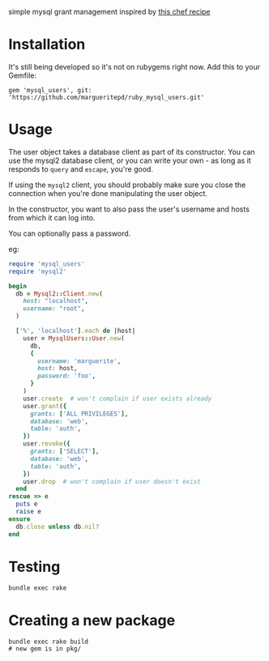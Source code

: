 simple mysql grant management inspired by [this chef recipe](https://github.com/opscode-cookbooks/database/blob/master/libraries/provider_database_mysql_user.rb)

# Installation

It's still being developed so it's not on rubygems right now. Add this to your
Gemfile:

```
gem 'mysql_users', git: 'https://github.com/margueritepd/ruby_mysql_users.git'
```

# Usage

The user object takes a database client as part of its constructor. You can use
the mysql2 database client, or you can write your own - as long as it responds
to `query` and `escape`, you're good.

If using the `mysql2` client, you should probably make sure you close the
connection when you're done manipulating the user object.

In the constructor, you want to also pass the user's username and hosts from
which it can log into.

You can optionally pass a password.

eg:

```ruby
require 'mysql_users'
require 'mysql2'

begin
  db = Mysql2::Client.new(
    host: "localhost",
    username: "root",
  )

  ['%', 'localhost'].each do |host|
    user = MysqlUsers::User.new(
      db,
      {
        username: 'marguerite',
        host: host,
        password: 'foo',
      }
    )
    user.create  # won't complain if user exists already
    user.grant({
      grants: ['ALL PRIVILEGES'],
      database: 'web',
      table: 'auth',
    })
    user.revoke({
      grants: ['SELECT'],
      database: 'web',
      table: 'auth',
    })
    user.drop  # won't complain if user doesn't exist
  end
rescue => e
  puts e
  raise e
ensure
  db.close unless db.nil?
end
```

# Testing

```
bundle exec rake
```

# Creating a new package

```
bundle exec rake build
# new gem is in pkg/
```
